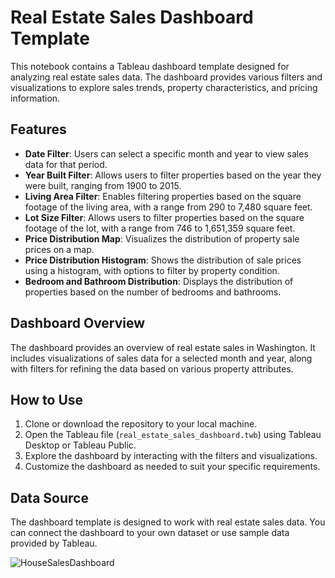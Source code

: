 # Real Estate Sales Dashboard Template

This notebook contains a Tableau dashboard template designed for analyzing real estate sales data. The dashboard provides various filters and visualizations to explore sales trends, property characteristics, and pricing information.

## Features

- **Date Filter**: Users can select a specific month and year to view sales data for that period.
- **Year Built Filter**: Allows users to filter properties based on the year they were built, ranging from 1900 to 2015.
- **Living Area Filter**: Enables filtering properties based on the square footage of the living area, with a range from 290 to 7,480 square feet.
- **Lot Size Filter**: Allows users to filter properties based on the square footage of the lot, with a range from 746 to 1,651,359 square feet.
- **Price Distribution Map**: Visualizes the distribution of property sale prices on a map.
- **Price Distribution Histogram**: Shows the distribution of sale prices using a histogram, with options to filter by property condition.
- **Bedroom and Bathroom Distribution**: Displays the distribution of properties based on the number of bedrooms and bathrooms.

## Dashboard Overview

The dashboard provides an overview of real estate sales in Washington. It includes visualizations of sales data for a selected month and year, along with filters for refining the data based on various property attributes.

## How to Use

1. Clone or download the repository to your local machine.
2. Open the Tableau file (`real_estate_sales_dashboard.twb`) using Tableau Desktop or Tableau Public.
3. Explore the dashboard by interacting with the filters and visualizations.
4. Customize the dashboard as needed to suit your specific requirements.

## Data Source

The dashboard template is designed to work with real estate sales data. You can connect the dashboard to your own dataset or use sample data provided by Tableau.


![HouseSalesDashboard](https://github.com/standal0n3max/House-sales-tableau-template/assets/151038904/641e4553-75c9-4d08-b896-59589493758b)
